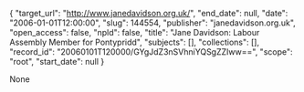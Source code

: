 {
  "target_url": "http://www.janedavidson.org.uk/", 
  "end_date": null, 
  "date": "2006-01-01T12:00:00", 
  "slug": 144554, 
  "publisher": "janedavidson.org.uk", 
  "open_access": false, 
  "npld": false, 
  "title": "Jane Davidson: Labour Assembly Member for Pontypridd", 
  "subjects": [], 
  "collections": [], 
  "record_id": "20060101T120000/GYgJdZ3nSVhniYQSgZZIww==", 
  "scope": "root", 
  "start_date": null
}

None